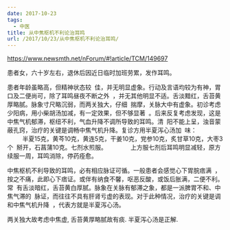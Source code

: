 ```yaml
---
date: 2017-10-23
tags:
  - 中医
title: 从中焦枢机不利论治耳鸣
url: /2017/10/23/从中焦枢机不利论治耳鸣/
---
```




https://www.newsmth.net/nForum/#!article/TCM/149697

患者女，六十岁左右，退休后因近日临时加班劳累，发作耳鸣。

患者年龄虽略高，但精神状态较 
佳，并无明显虚象。行动及言语均较为有神，胃口及二便尚可，除了耳鸣昼夜不断之外 
，并无其他明显不适。舌淡黯红，舌苔黄厚略腻。脉象寸尺略沉弱，而两关独大，仔细 
揣摩，关脉大中有虚象。初诊考虑少阳病，用小柴胡汤加减，有一定效果，但不够显著 
。后来反复考虑发现，这是中焦气机郁滞，枢纽不利，气血升降不调所导致的耳鸣。清 
阳不能上呈，浊音蒙蔽孔窍，治疗的关键是调畅中焦气机升降。复诊方用半夏泻心汤加 
味： 
  
         半夏15克，黄芩10克，黄连5克，干姜10克，党参10克，炙甘草10克，大枣3个 
掰开，石菖蒲10克。七剂水煎服。 
  
         上方服七剂后耳鸣明显减轻，原方续服一周，耳鸣消除，停药痊愈。



中焦枢机不利导致的耳鸣，必有相应脉证可循。一般患者会感觉心下胃脘痞满 
，按之不痛，此即心下痞证。或伴有纳食不馨，呕恶反酸，或饭后胀满，二便不利。常 
有舌淡暗红，舌苔黄白厚腻。脉象在关脉有郁滞之象，都是一派脾胃不和、中焦气滞的 
脉证，而往往不具有肝肾亏虚的表现。对于此种情况，治疗的关键是调和中焦气机升降 
，代表方就是半夏泻心汤。 



两关独大故考虑中焦虚, 舌苔黄厚略腻故有痰. 半夏泻心汤是正解.




